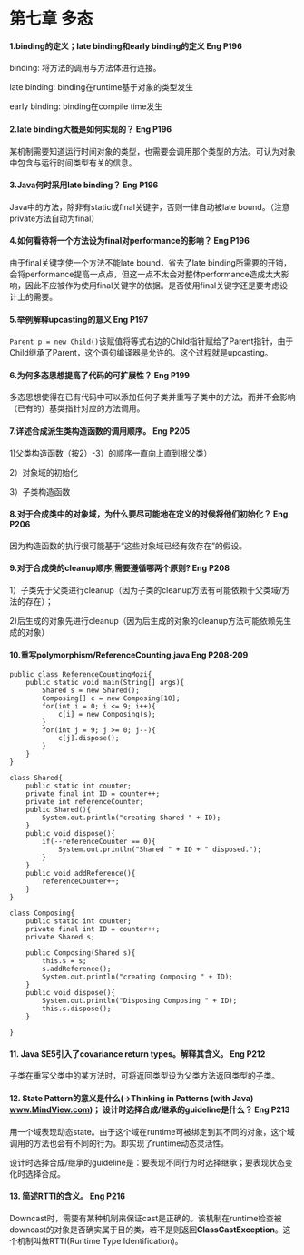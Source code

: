 第七章 多态
==============
#### 1.binding的定义；late binding和early binding的定义 Eng P196
binding: 将方法的调用与方法体进行连接。

late binding: binding在runtime基于对象的类型发生

early binding: binding在compile time发生
#### 2.late binding大概是如何实现的？ Eng P196
某机制需要知道运行时间对象的类型，也需要会调用那个类型的方法。可认为对象中包含与运行时间类型有关的信息。
#### 3.Java何时采用late binding？ Eng P196
Java中的方法，除非有static或final关键字，否则一律自动被late bound。（注意private方法自动为final）
#### 4.如何看待将一个方法设为final对performance的影响？ Eng P196
由于final关键字使一个方法不能late bound，省去了late binding所需要的开销，会将performance提高一点点，但这一点不太会对整体performance造成太大影响，因此不应被作为使用final关键字的依据。是否使用final关键字还是要考虑设计上的需要。
#### 5.举例解释upcasting的意义  Eng P197
 `Parent p = new Child()`该赋值将等式右边的Child指针赋给了Parent指针，由于Child继承了Parent，这个语句编译器是允许的。这个过程就是upcasting。
#### 6.为何多态思想提高了代码的可扩展性？  Eng P199
多态思想使得在已有代码中可以添加任何子类并重写子类中的方法，而并不会影响（已有的）基类指针对应的方法调用。
#### 7.详述合成派生类构造函数的调用顺序。  Eng P205 
1)父类构造函数（按2）-3）的顺序一直向上直到根父类）

2）对象域的初始化

3）子类构造函数
#### 8.对于合成类中的对象域，为什么要尽可能地在定义的时候将他们初始化？ Eng P206
因为构造函数的执行很可能基于“这些对象域已经有效存在”的假设。
#### 9.对于合成类的cleanup顺序,需要遵循哪两个原则? Eng P208
1）子类先于父类进行cleanup（因为子类的cleanup方法有可能依赖于父类域/方法的存在）；

2)后生成的对象先进行cleanup（因为后生成的对象的cleanup方法可能依赖先生成的对象）
#### 10.重写polymorphism/ReferenceCounting.java Eng P208-209
```
public class ReferenceCountingMozi{
	public static void main(String[] args){
		Shared s = new Shared();
		Composing[] c = new Composing[10];
		for(int i = 0; i <= 9; i++){
			c[i] = new Composing(s);
		}
		for(int j = 9; j >= 0; j--){
			c[j].dispose();
		}
	}
}

class Shared{
	public static int counter;
	private final int ID = counter++;
	private int referenceCounter;
	public Shared(){
		System.out.println("creating Shared " + ID);
	}
	public void dispose(){
		if(--referenceCounter == 0){
			System.out.println("Shared " + ID + " disposed.");
		}
	}	
	public void addReference(){
		referenceCounter++;
	}
}

class Composing{
	public static int counter;
	private final int ID = counter++;
	private Shared s;
	
	public Composing(Shared s){
		this.s = s;
		s.addReference();
		System.out.println("creating Composing " + ID);
	}
	public void dispose(){
		System.out.println("Disposing Composing " + ID);
		this.s.dispose();		
	}
	
}
```

#### 11. Java SE5引入了covariance return types。解释其含义。 Eng P212
子类在重写父类中的某方法时，可将返回类型设为父类方法返回类型的子类。

#### 12. State Pattern的意义是什么(->Thinking in Patterns (with Java) www.MindView.com)； 设计时选择合成/继承的guideline是什么？ Eng P213
用一个域表现动态state。由于这个域在runtime可被绑定到其不同的对象，这个域调用的方法也会有不同的行为。即实现了runtime动态灵活性。

设计时选择合成/继承的guideline是：要表现不同行为时选择继承；要表现状态变化时选择合成。
#### 13. 简述RTTI的含义。 Eng P216
Downcast时，需要有某种机制来保证cast是正确的。该机制在runtime检查被downcast的对象是否确实属于目的类，若不是则返回**ClassCastException**。这个机制叫做RTTI(Runtime Type Identification)。
